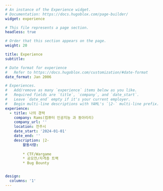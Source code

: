 ```yaml
---
# An instance of the Experience widget.
# Documentation: https://docs.hugoblox.com/page-builder/
widget: experience

# This file represents a page section.
headless: true

# Order that this section appears on the page.
weight: 20

title: Experience
subtitle:

# Date format for experience
#   Refer to https://docs.hugoblox.com/customization/#date-format
date_format: Jan 2006

# Experiences.
#   Add/remove as many `experience` items below as you like.
#   Required fields are `title`, `company`, and `date_start`.
#   Leave `date_end` empty if it's your current employer.
#   Begin multi-line descriptions with YAML's `|2-` multi-line prefix.
experience:
  - title: 나의 경력 
    company: Rams(컴퓨터 인공지능 과 동아리리)
    company_url: ''
    location: 전주시
    date_start: '2024-01-01'
    date_end: ''
    description: |2-
        활동사항:
        
        * CTF/Wargame
        * 공모전/자격증 트랙
        * Bug Bounty


design:
  columns: '1'
---
```

